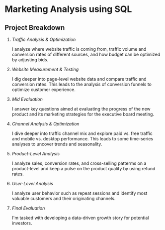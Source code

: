 # Marketing Analysis using SQL


## Project Breakdown

1. *Traffic Analysis & Optimization*

    I analyze where website traffic is coming from, traffic volume and conversion rates of different sources, and how budget can be optimized by adjusting bids.

2. *Website Measurement & Testing*

    I dig deeper into page-level website data and compare traffic and conversion rates. This leads to the analysis of conversion funnels to optimize customer experience.
    
3. *Mid Evaluation*
    
    I answer key questions aimed at evaluating the progress of the new product and its marketing strategies for the executive board meeting.
    
4. *Channel Analysis & Optimization*

    I dive deeper into traffic channel mix and explore paid vs. free traffic and mobile vs. desktop performance. This leads to some time-series analyses to uncover trends and
    seasonality.
    
5. *Product-Level Analysis*
    
    I analyze sales, conversion rates, and cross-selling patterms on a product-level and keep a pulse on the product quality by using refund rates.
    
6. *User-Level Analysis*

    I analyze user behavior such as repeat sessions and identify most valuable customers and their originating channels.
    
7. *Final Evaluation*

    I'm tasked with developing a data-driven growth story for potential investors.


